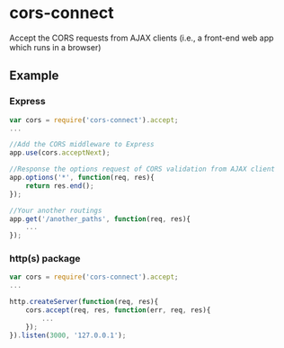 # cors-connect

Accept the CORS requests from AJAX clients (i.e., a front-end web app which runs in a browser)


## Example

### Express
	
```javascript
var cors = require('cors-connect').accept;
...

//Add the CORS middleware to Express
app.use(cors.acceptNext);

//Response the options request of CORS validation from AJAX client
app.options('*', function(req, res){
	return res.end();
});

//Your another routings
app.get('/another_paths', function(req, res){
	...
});
```

### http(s) package
```javascript
var cors = require('cors-connect').accept;
...

http.createServer(function(req, res){
	cors.accept(req, res, function(err, req, res){
		...
	});
}).listen(3000, '127.0.0.1');
```


